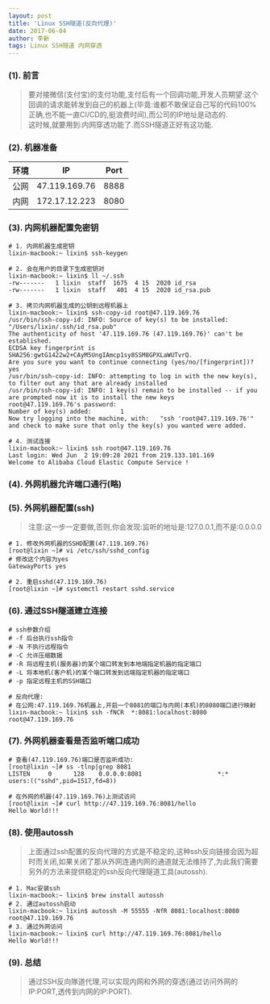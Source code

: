 ```yaml
---
layout: post
title: 'Linux SSH隧道(反向代理)'
date: 2017-06-04
author: 李新
tags: Linux SSH隧道 内网穿透 
---
```


### (1). 前言
> 要对接微信(支付宝)的支付功能,支付后有一个回调功能,开发人员期望:这个回调的请求能转发到自己的机器上(毕竟:谁都不敢保证自己写的代码100%正确,也不能一直CI/CD的,挺浪费时间),而公司的IP地址是动态的.  
> 这时候,就要用到:内网穿透功能了.而SSH隧道正好有这功能.  

### (2). 机器准备

|  环境    | IP             | Port   |
|  ----   | ----           | ----   |
| 公网     | 47.119.169.76  | 8888   |
| 内网     | 172.17.12.223  | 8080   |

### (3). 内网机器配置免密钥
```
# 1. 内网机器生成密钥
lixin-macbook:~ lixin$ ssh-keygen

# 2. 会在用户的目录下生成密钥对
lixin-macbook:~ lixin$ ll ~/.ssh
-rw-------   1 lixin  staff  1675  4 15  2020 id_rsa
-rw-------   1 lixin  staff   401  4 15  2020 id_rsa.pub

# 3. 拷贝内网机器生成的公钥到远程机器上
lixin-macbook:~ lixin$ ssh-copy-id root@47.119.169.76
/usr/bin/ssh-copy-id: INFO: Source of key(s) to be installed: "/Users/lixin/.ssh/id_rsa.pub"
The authenticity of host '47.119.169.76 (47.119.169.76)' can't be established.
ECDSA key fingerprint is SHA256:gwtG1422w2+CAyM5UngIAmcp1sy8SSM8GPXLaWUTvrQ.
Are you sure you want to continue connecting (yes/no/[fingerprint])? yes
/usr/bin/ssh-copy-id: INFO: attempting to log in with the new key(s), to filter out any that are already installed
/usr/bin/ssh-copy-id: INFO: 1 key(s) remain to be installed -- if you are prompted now it is to install the new keys
root@47.119.169.76's password:
Number of key(s) added:        1
Now try logging into the machine, with:   "ssh 'root@47.119.169.76'"
and check to make sure that only the key(s) you wanted were added.

# 4. 测试连接
lixin-macbook:~ lixin$ ssh root@47.119.169.76
Last login: Wed Jun  2 19:09:28 2021 from 219.133.101.169
Welcome to Alibaba Cloud Elastic Compute Service !
```
### (4). 外网机器允许端口通行(略)

### (5). 外网机器配置(ssh)
> 注意:这一步一定要做,否则,你会发现:监听的地址是:127.0.0.1,而不是:0.0.0.0

```
# 1. 修改外网机器的SSHD配置(47.119.169.76)
[root@lixin ~]# vi /etc/ssh/sshd_config
# 修改这个内容为yes
GatewayPorts yes

# 2. 重启sshd(47.119.169.76)
[root@lixin ~]# systemctl restart sshd.service
```
### (6). 通过SSH隧道建立连接
```
# ssh参数介绍
# -f 后台执行ssh指令
# -N 不执行远程指令
# -C 允许压缩数据
# -R 将远程主机(服务器)的某个端口转发到本地端指定机器的指定端口
# -L 将本地机(客户机)的某个端口转发到远端指定机器的指定端口
# -p 指定远程主机的SSH端口

# 反向代理:
# 在公网:47.119.169.76机器上,开启一个8081的端口与内网(本机)的8080端口进行映射
lixin-macbook:~ lixin$ ssh -fNCR  *:8081:localhost:8080 root@47.119.169.76
```
### (7). 外网机器查看是否监听端口成功
```
# 查看(47.119.169.76)端口是否监听成功:
[root@lixin ~]# ss -tlnp|grep 8081
LISTEN     0      128    0.0.0.0:8081                     *:*                   users:(("sshd",pid=1517,fd=8))

# 在外网的机器(47.119.169.76)上测试访问
[root@lixin ~]# curl http://47.119.169.76:8081/hello
Hello World!!!
```
### (8). 使用autossh
> 上面通过ssh配置的反向代理的方式是不稳定的,这种ssh反向链接会因为超时而关闭,如果关闭了那从外网连通内网的通道就无法维持了,为此我们需要另外的方法来提供稳定的ssh反向代理隧道工具(autossh).

```
# 1. Mac安装ssh
lixin-macbook:~ lixin$ brew install autossh
# 2. 通过autossh启动
lixin-macbook:~ lixin$ autossh -M 55555 -NfR 8081:localhost:8080 root@47.119.169.76
# 3. 通过外网访问
lixin-macbook:~ lixin$ curl http://47.119.169.76:8081/hello
Hello World!!!
```
### (9). 总结
> 通过SSH反向隊道代理,可以实现内网和外网的穿透(通过访问外网的IP:PORT,透传到内网的IP:PORT).  